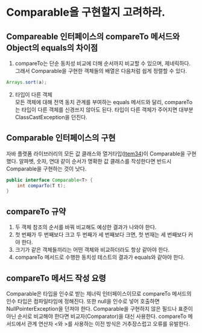 # Comparable을 구현할지 고려하라.
## Compareable 인터페이스의 compareTo 메서드와 Object의 equals의 차이점
1. compareTo는 단순 동치성 비교에 더해 순서까지 비교할 수 있으며, 제네릭하다. </br>그래서 Comparable을 구현한 객체들의 배열은 다음처럼 쉽게 정렬할 수 있다.
```java
Arrays.sort(a);
```
2. 타입이 다른 객체</br>
모든 객체에 대해 전역 동치 관계를 부여하는 equals 메서드와 달리, compareTo는 타입이 다른 객체를 신경쓰지 않아도 된다. 타입이 다른 객체가 주어지면 대부분 ClassCastException을 던진다.

## Comparable 인터페이스의 구현 
자바 플랫폼 라이브러리의 모든 값 클래스와 열거타입([Item34]())이 Comparable을 구현했다. 알파벳, 숫자, 연대 같이 순서가 명확한 값 클래스를 작성한다면 반드시 Comparable을 구현하는 것이 낫다.
```java
public interface Comparable<T> {
    int comparTo(T t);
}
```

## compareTo 규약
1. 두 객체 참조의 순서를 바꿔 비교해도 예상한 결과가 나와야 한다.
2. 첫 번째가 두 번째보다 크고 두 번째가 세 번째보다 크면, 첫 번재는 세 번째보다 커야 한다.
3. 크기가 같은 객체들끼리는 어떤 객체와 비교하더라도 항상 같아야 한다.
4. compareTo 메서드로 수행한 동치성 테스트의 결과가 equals와 같아야 한다.

## compareTo 메서드 작성 요령
Comparable은 타입을 인수로 받는 제너릭 인터페이스이므로 compareTo 메서드의 인수 타입은 컴파일타임에 정해진다. 또한 null을 인수로 넣어 호출하면 NullPointerException을 던져야 한다.
Comparable을 구현하지 않은 필드나 표준이 아닌 순서로 비교해야 한다면 비교자(Comparator)을 대신 사용한다.
compareTo 메서드에서 관계 연산자 <와 >를 사용하는 이전 방식은 거추장스럽고 오류를 유발한다.
